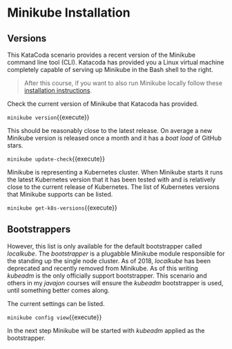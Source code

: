 # Minikube Installation #

## Versions ##

This KataCoda scenario provides a recent version of the Minikube command line tool (CLI). Katacoda has provided you a Linux virtual machine completely capable of serving up Minikube in the Bash shell to the right.

> After this course, if you want to also run Minikube locally follow these [installation instructions](https://kubernetes.io/docs/tasks/tools/install-minikube/).

Check the current version of Minikube that Katacoda has provided.

`minikube version`{{execute}}

This should be reasonably close to the latest release. On average a new Minikube version is released once a month and it has a _boat load_ of GitHub stars.

`minikube update-check`{{execute}}

Minikube is representing a Kubernetes cluster. When Minikube starts it runs the latest Kubernetes version that it has been tested with and is relatively close to the current release of Kubernetes. The list of Kubernetes versions that Minikube supports can be listed.

`minikube get-k8s-versions`{{execute}}

## Bootstrappers ##

However, this list is only available for the default bootstrapper called _localkube_. The _bootstrapper_ is a plugabble Minikube module responsible for the standing up the single node cluster. As of 2018, _localkube_ has been deprecated and recently removed from Minikube. As of this writing _kubeadm_ is the only officially support bootstrapper. This scenario and others in my _javajon_ courses will ensure the _kubeadm_ bootstrapper is used, until something better comes along.

The current settings can be listed.

`minikube config view`{{execute}}

In the next step Minikube will be started with _kubeadm_ applied as the bootstrapper.
